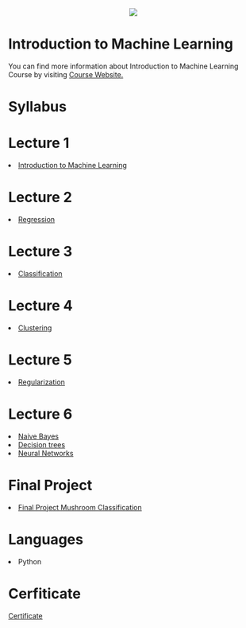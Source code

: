 <div align="center" dir="auto">
  <img src="https://github.com/globalaihub/introduction-to-machine-learning/raw/main/Decision%20Trees/img/logo.png" style="max-width: 100%;">
</div>

# Introduction to Machine Learning
<p dir="auto">You can find more information about Introduction to Machine Learning Course by visiting <a href="https://globalaihub.com/courses/introduction-to-machine-learning/" rel="nofollow">Course Website.</a></p>

# Syllabus

# Lecture 1
<li><a href="https://github.com/jiyadkhan10/Introduction-to-Machine-Learning/tree/main/Introduction%20to%20Machine%20Learning/Introduction%20to%20Machine%20Learning">Introduction to Machine Learning </a></li>

# Lecture 2
<li><a href="https://github.com/jiyadkhan10/Introduction-to-Machine-Learning/tree/main/Introduction%20to%20Machine%20Learning/Regression"> Regression </a></li>

# Lecture 3
<li><a href="https://github.com/jiyadkhan10/Introduction-to-Machine-Learning/tree/main/Introduction%20to%20Machine%20Learning/Classification"> Classification </a></li>

# Lecture 4
<li><a href="https://github.com/jiyadkhan10/Introduction-to-Machine-Learning/tree/main/Introduction%20to%20Machine%20Learning/Clustering"> Clustering </a></li>

# Lecture 5
<li><a href="https://github.com/jiyadkhan10/Introduction-to-Machine-Learning/tree/main/Introduction%20to%20Machine%20Learning/Regularization"> Regularization </a></li>

# Lecture 6
<li><a href="https://github.com/jiyadkhan10/Introduction-to-Machine-Learning/tree/main/Introduction%20to%20Machine%20Learning/Naive%20Bayes"> Naive Bayes </a></li>
<li><a href="https://github.com/jiyadkhan10/Introduction-to-Machine-Learning/tree/main/Introduction%20to%20Machine%20Learning/Decision%20trees"> Decision trees </a></li>
<li><a href="https://github.com/jiyadkhan10/Introduction-to-Machine-Learning/tree/main/Introduction%20to%20Machine%20Learning/Neural%20networks"> Neural Networks </a></li>

# Final Project
<li><a href="https://github.com/jiyadkhan10/Introduction-to-Machine-Learning/tree/main/Introduction%20to%20Machine%20Learning/Final%20Project%20Mushroom%20Classification"> Final Project Mushroom Classification </a></li>

# Languages
<li> Python </li>

# Cerfiticate 

<a target="_blank" rel="noopener noreferrer" href="https://github.com/jiyadkhan10/Introduction-to-Machine-Learning/blob/main/Certificate.pdf">Certificate</a>

